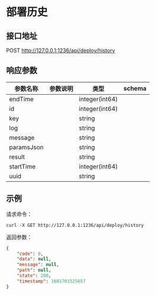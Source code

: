 # 部署历史


## 接口地址

POST http://127.0.0.1:1236/api/deploy/history

## 响应参数
| 参数名称         | 参数说明                             |    类型 |  schema |
| ------------ | ------------------|--------|----------- |
| endTime         |           |  integer(int64)   |      |
| id         |           |  integer(int64)   |      |
| key         |           |  string   |      |
| log         |           |  string   |      |
| message         |           |  string   |      |
| paramsJson         |           |  string   |      |
| result         |           |  string   |      |
| startTime         |           |  integer(int64)   |      |
| uuid         |           |  string   |      |

## 示例

请求命令：

```console
curl -X GET http://127.0.0.1:1236/api/deploy/history
```

返回参数：

```json
{
    "code": 0,
    "data": null,
    "message": null,
    "path": null,
    "state": 200,
    "timestamp": 1681701525657
}
```
